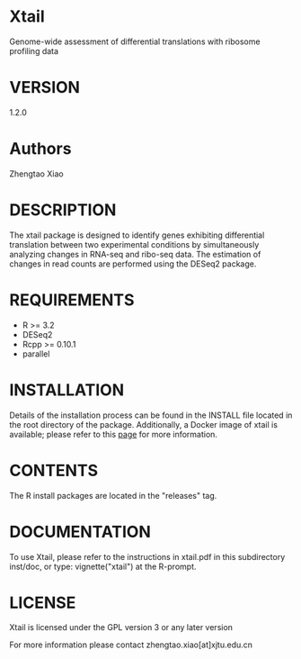 Xtail
=========

Genome-wide assessment of differential translations with ribosome profiling data

# VERSION

1.2.0

# Authors

Zhengtao Xiao

# DESCRIPTION

The xtail package is designed to identify genes exhibiting differential translation 
between two experimental conditions by simultaneously analyzing changes in RNA-seq 
and ribo-seq data. The estimation of changes in read counts are performed 
using the DESeq2 package.

# REQUIREMENTS

* R >= 3.2
* DESeq2
* Rcpp >= 0.10.1
* parallel 

# INSTALLATION

Details of the installation process can be found in the INSTALL file located in the root directory of the package.
Additionally, a Docker image of xtail is available; please refer to this [page](https://hub.docker.com/r/yanglab/xtail) for more information.

# CONTENTS

The R install packages are located in the "releases" tag.

# DOCUMENTATION

To use Xtail, please refer to the instructions in xtail.pdf in this subdirectory inst/doc,
or type: vignette("xtail") at the R-prompt.

# LICENSE

Xtail is licensed under the GPL version 3 or any later version


For more information please contact  zhengtao.xiao[at]xjtu.edu.cn
